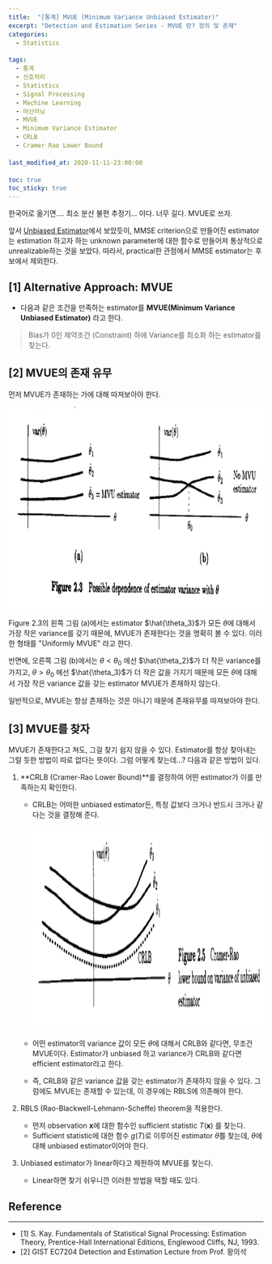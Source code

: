 ```yaml
---
title:  "[통계] MVUE (Minimum Variance Unbiased Estimator)"
excerpt: "Detection and Estimation Series - MVUE 란? 정의 및 존재"
categories:
  - Statistics
  
tags:
  - 통계
  - 신호처리
  - Statistics
  - Signal Processing
  - Machine Learning
  - 머신러닝
  - MVUE
  - Minimum Variance Estimator
  - CRLB
  - Cramer Rao Lower Bound
  
last_modified_at: 2020-11-11-23:00:00

toc: true
toc_sticky: true
---
```


한국어로 옮기면.... 최소 분산 불편 추정기... 이다. 너무 길다. MVUE로 쓰자.

앞서 [Unbiased Estimator](https://deeesp.github.io/statistics/Unbiased-Estimator/)에서 보았듯이, MMSE criterion으로 만들어진 estimator는 estimation 하고자 하는 unknown parameter에 대한 함수로 만들어져 통상적으로 unrealizable하는 것을 보았다. 따라서, practical한 관점에서 MMSE estimator는 후보에서 제외한다.


## [1] Alternative Approach: MVUE

- 다음과 같은 조건을 만족하는 estimator를 **MVUE(Minimum Variance Unbiased Estimator)** 라고 한다.

> Bias가 0인 제약조건 (Constraint) 하에
Variance를 최소화 하는 estimator를 찾는다.

## [2] MVUE의 존재 유무

먼저 MVUE가 존재하는 가에 대해 따져보아야 한다.

<center>
<img src="/images/MVUE_1.png" height="400px" /><br>
</center>

Figure 2.3의 왼쪽 그림 (a)에서는 estimator $\hat{\theta_3}$가 모든 $\theta$에 대해서 가장 작은 variance를 갖기 때문에, MVUE가 존재한다는 것을 명확히 볼 수 있다. 이러한 형태를 "Uniformly MVUE" 라고 한다.

반면에, 오른쪽 그림 (b)에서는 $\theta < \theta_0$ 에선 $\hat{\theta_2}$가 더 작은 variance를 가지고, $\theta > \theta_0$ 에선 $\hat{\theta_3}$가 더 작은 값을 가지기 때문에 모든 $\theta$에 대해서 가장 작은 variance 값을 갖는 estimator MVUE가 존재하지 않는다.

일반적으로, MVUE는 항상 존재하는 것은 아니기 때문에 존재유무를 따져보아야 한다.

## [3] MVUE를 찾자

MVUE가 존재한다고 쳐도, 그걸 찾기 쉽지 않을 수 있다. Estimator를 항상 찾아내는 그럴 듯한 방법이 따로 없다는 뜻이다. 그럼 어떻게 찾는데...? 다음과 같은 방법이 있다.

1. **CRLB (Cramer-Rao Lower Bound)**를 결정하여 어떤 estimator가 이를 만족하는지 확인한다.
    - CRLB는 어떠한 unbiased estimator든, 특정 값보다 크거나 반드시 크거나 같다는 것을 결정해 준다.
      <center>
      <img src="/images/MVUE_2.png" height="400px" /><br>
      </center>
      
    - 어떤 estimator의 variance 값이 모든 $\theta$에 대해서 CRLB와 같다면, 무조건 MVUE이다.  Estimator가 unbiased 하고 variance가 CRLB와 같다면 efficient estimator라고 한다.
    - 즉, CRLB와 같은 variance 값을 갖는 estimator가 존재하지 않을 수 있다. 그럼에도 MVUE는 존재할 수 있는데, 이 경우에는 RBLS에 의존해야 한다.
    
2. RBLS (Rao-Blackwell-Lehmann-Scheffe) theorem을 적용한다.
    - 먼저 observation $\textbf{x}$에 대한 함수인 sufficient statistic $T(\textbf{x})$ 를 찾는다.
    - Sufficient statistic에 대한 함수 $g(T)$로 이루어진 estimator  $\hat{\theta}$를 찾는데, $\theta$에 대해 unbiased estimator이어야 한다.
    
3. Unbiased estimator가 linear하다고 제한하여 MVUE를 찾는다.
    - Linear하면 찾기 쉬우니깐 이러한 방법을 택할 때도 있다.

## Reference

---

- [1] S. Kay. Fundamentals of Statistical Signal Processing: Estimation Theory, Prentice-Hall International Editions, Englewood Cliffs, NJ, 1993.
- [2] GIST EC7204 Detection and Estimation Lecture from Prof. 황의석
